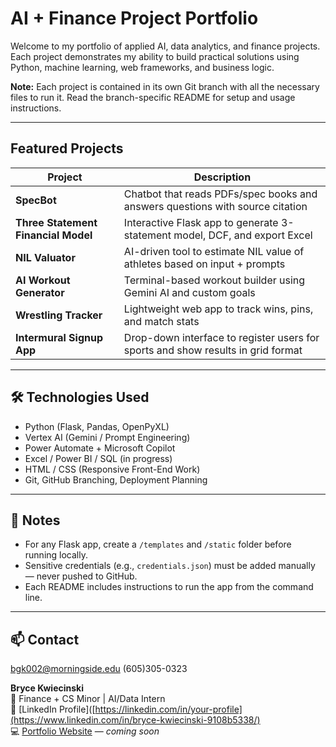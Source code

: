 # AI + Finance Project Portfolio

Welcome to my portfolio of applied AI, data analytics, and finance projects. Each project demonstrates my ability to build practical solutions using Python, machine learning, web frameworks, and business logic.

**Note:** Each project is contained in its own Git branch with all the necessary files to run it. Read the branch-specific README for setup and usage instructions.

---

## Featured Projects

| Project | Description |
|--------|-------------|
| **SpecBot** | Chatbot that reads PDFs/spec books and answers questions with source citation |
| **Three Statement Financial Model** | Interactive Flask app to generate 3-statement model, DCF, and export Excel |
| **NIL Valuator** | AI-driven tool to estimate NIL value of athletes based on input + prompts |
| **AI Workout Generator** | Terminal-based workout builder using Gemini AI and custom goals | 
| **Wrestling Tracker** | Lightweight web app to track wins, pins, and match stats |
| **Intermural Signup App** | Drop-down interface to register users for sports and show results in grid format |

---

## 🛠️ Technologies Used

- Python (Flask, Pandas, OpenPyXL)
- Vertex AI (Gemini / Prompt Engineering)
- Power Automate + Microsoft Copilot
- Excel / Power BI / SQL (in progress)
- HTML / CSS (Responsive Front-End Work)
- Git, GitHub Branching, Deployment Planning

---

## 📎 Notes

- For any Flask app, create a `/templates` and `/static` folder before running locally.
- Sensitive credentials (e.g., `credentials.json`) must be added manually — never pushed to GitHub.
- Each README includes instructions to run the app from the command line.

---

## 📫 Contact
bgk002@morningside.edu
(605)305-0323

**Bryce Kwiecinski**  
📍 Finance + CS Minor | AI/Data Intern  
💼 [LinkedIn Profile]([https://linkedin.com/in/your-profile](https://www.linkedin.com/in/bryce-kwiecinski-9108b5338/)  
💻 [Portfolio Website](https://yourportfolio.com) — _coming soon_  
